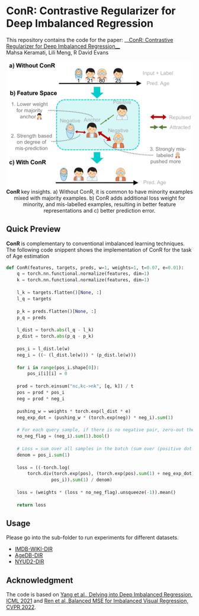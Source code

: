 # ConR: Contrastive Regularizer for Deep Imbalanced Regression

This repository contains the code for the paper: <be>
__[ConR: Contrastive Regularizer for Deep Imbalanced Regression__](http://arxiv.org/abs/2309.06651)<br> 
Mahsa Keramati, Lili Meng, R David Evans <br>

<p align="center">
    <img src="teaser.jpg" width="500"> <br>
<b>ConR </b> key insights. a) Without ConR, it
is common to have minority examples mixed with
majority examples. b) ConR adds additional loss
weight for minority, and mis-labelled examples,
resulting in better feature representations and c)
better prediction error.
</p>

## Quick Preview
<b>ConR </b> is complementary to conventional imbalanced learning techniques. The following code snippent shows the implementation of ConR for the task of Age estimation

```python
def ConR(features, targets, preds, w=1, weights=1, t=0.07, e=0.01):
    q = torch.nn.functional.normalize(features, dim=1)
    k = torch.nn.functional.normalize(features, dim=1)

    l_k = targets.flatten()[None, :]
    l_q = targets

    p_k = preds.flatten()[None, :]
    p_q = preds

    l_dist = torch.abs(l_q - l_k)
    p_dist = torch.abs(p_q - p_k)

    pos_i = l_dist.le(w)
    neg_i = ((~ (l_dist.le(w))) * (p_dist.le(w)))

    for i in range(pos_i.shape[0]):
        pos_i[i][i] = 0

    prod = torch.einsum("nc,kc->nk", [q, k]) / t
    pos = prod * pos_i
    neg = prod * neg_i

    pushing_w = weights * torch.exp(l_dist * e)
    neg_exp_dot = (pushing_w * (torch.exp(neg)) * neg_i).sum(1)

    # For each query sample, if there is no negative pair, zero-out the loss.
    no_neg_flag = (neg_i).sum(1).bool()

    # Loss = sum over all samples in the batch (sum over (positive dot product/(negative dot product+positive dot product)))
    denom = pos_i.sum(1)

    loss = ((-torch.log(
        torch.div(torch.exp(pos), (torch.exp(pos).sum(1) + neg_exp_dot).unsqueeze(-1))) * (
                 pos_i)).sum(1) / denom)

    loss = (weights * (loss * no_neg_flag).unsqueeze(-1)).mean()

    return loss
```

## Usage

Please go into the sub-folder to run experiments for different datasets. 

- [IMDB-WIKI-DIR](./imdb-wiki-dir)
- [AgeDB-DIR](./agedb-dir)
- [NYUD2-DIR](./nyud2-dir)


## Acknowledgment

The code is based on [Yang et al., Delving into Deep Imbalanced Regression, ICML 2021](https://github.com/YyzHarry/imbalanced-regression/tree/main/imdb-wiki-dir) and [Ren et al.,Balanced MSE for Imbalanced Visual Regression, CVPR 2022](https://github.com/jiawei-ren/BalancedMSE). 

